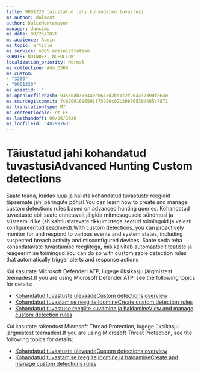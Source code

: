```yaml
---
title: 9001220 täiustatud jahi kohandatud tuvastusi
ms.author: dolmont
author: DulceMontemayor
manager: dansimp
ms.date: 09/25/2020
ms.audience: Admin
ms.topic: article
ms.service: o365-administration
ROBOTS: NOINDEX, NOFOLLOW
localization_priority: Normal
ms.collection: Adm_O365
ms.custom:
- "3200"
- "9001220"
ms.assetid: ''
ms.openlocfilehash: 935508b3084aee0613d2bd1c2f26a437390f8640
ms.sourcegitcommit: fc62091696591175280c02c29876530d485c7871
ms.translationtype: MT
ms.contentlocale: et-EE
ms.lasthandoff: 09/26/2020
ms.locfileid: "48299763"
---
```

# <a name="advanced-hunting-custom-detections"></a><span data-ttu-id="2c0c6-102">Täiustatud jahi kohandatud tuvastusi</span><span class="sxs-lookup"><span data-stu-id="2c0c6-102">Advanced Hunting Custom detections</span></span>

<span data-ttu-id="2c0c6-103">Saate teada, kuidas luua ja hallata kohandatud tuvastuste reegleid täpsemate jahi päringute põhjal.</span><span class="sxs-lookup"><span data-stu-id="2c0c6-103">You can learn how to create and manage custom detections rules based on advanced hunting queries.</span></span> <span data-ttu-id="2c0c6-104">Kohandatud tuvastuste abil saate ennetavalt jälgida mitmesuguseid sündmusi ja süsteemi riike (sh kahtlustatavate rikkumistega seotud toiminguid ja valesti konfigureeritud seadmeid).</span><span class="sxs-lookup"><span data-stu-id="2c0c6-104">With custom detections, you can proactively monitor for and respond to various events and system states, including suspected breach activity and misconfigured devices.</span></span> <span data-ttu-id="2c0c6-105">Saate seda teha kohandatavate tuvastamise reeglitega, mis käivitab automaatselt teatiste ja reageerimise toimingud.</span><span class="sxs-lookup"><span data-stu-id="2c0c6-105">You can do so with customizable detection rules that automatically trigger alerts and response actions</span></span>
  
<span data-ttu-id="2c0c6-106">Kui kasutate Microsoft Defenderi ATP, lugege üksikasju järgmistest teemadest.</span><span class="sxs-lookup"><span data-stu-id="2c0c6-106">If you are using Microsoft Defender ATP, see the following topics for details:</span></span> 
- [<span data-ttu-id="2c0c6-107">Kohandatud tuvastuste ülevaade</span><span class="sxs-lookup"><span data-stu-id="2c0c6-107">Custom detections overview</span></span>](https://docs.microsoft.com/windows/security/threat-protection/microsoft-defender-atp/overview-custom-detections)
- [<span data-ttu-id="2c0c6-108">Kohandatud tuvastamise reeglite loomine</span><span class="sxs-lookup"><span data-stu-id="2c0c6-108">Create custom detection rules</span></span>](https://docs.microsoft.com/windows/security/threat-protection/microsoft-defender-atp/custom-detection-rules)
- [<span data-ttu-id="2c0c6-109">Kohandatud tuvastuse reeglite kuvamine ja haldamine</span><span class="sxs-lookup"><span data-stu-id="2c0c6-109">View and manage custom detection rules</span></span>](https://docs.microsoft.com/windows/security/threat-protection/microsoft-defender-atp/custom-detections-manage)

<span data-ttu-id="2c0c6-110">Kui kasutate rakendust Microsoft Thread Protection, lugege üksikasju järgmistest teemadest.</span><span class="sxs-lookup"><span data-stu-id="2c0c6-110">If you are using Microsoft Threat Protection, see the following topics for details:</span></span> 
- [<span data-ttu-id="2c0c6-111">Kohandatud tuvastuste ülevaade</span><span class="sxs-lookup"><span data-stu-id="2c0c6-111">Custom detections overview</span></span>](https://docs.microsoft.com/microsoft-365/security/mtp/custom-detections-overview)
- [<span data-ttu-id="2c0c6-112">Kohandatud tuvastamise reeglite loomine ja haldamine</span><span class="sxs-lookup"><span data-stu-id="2c0c6-112">Create and manage custom detections rules</span></span>](https://docs.microsoft.com/microsoft-365/security/mtp/custom-detection-rules)

